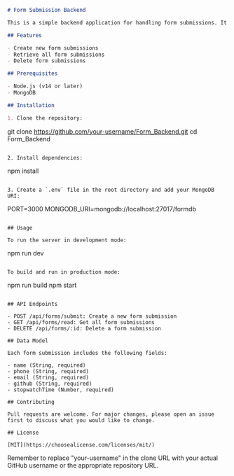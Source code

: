 
```markdown
# Form Submission Backend

This is a simple backend application for handling form submissions. It's built with TypeScript, Express, and MongoDB.

## Features

- Create new form submissions
- Retrieve all form submissions
- Delete form submissions

## Prerequisites

- Node.js (v14 or later)
- MongoDB

## Installation

1. Clone the repository:
   ```
   git clone https://github.com/your-username/Form_Backend.git
   cd Form_Backend
   ```

2. Install dependencies:
   ```
   npm install
   ```

3. Create a `.env` file in the root directory and add your MongoDB URI:
   ```
   PORT=3000
   MONGODB_URI=mongodb://localhost:27017/formdb
   ```

## Usage

To run the server in development mode:
```
npm run dev
```

To build and run in production mode:
```
npm run build
npm start
```

## API Endpoints

- POST /api/forms/submit: Create a new form submission
- GET /api/forms/read: Get all form submissions
- DELETE /api/forms/:id: Delete a form submission

## Data Model

Each form submission includes the following fields:

- name (String, required)
- phone (String, required)
- email (String, required)
- github (String, required)
- stopwatchTime (Number, required)

## Contributing

Pull requests are welcome. For major changes, please open an issue first to discuss what you would like to change.

## License

[MIT](https://choosealicense.com/licenses/mit/)
```

Remember to replace "your-username" in the clone URL with your actual GitHub username or the appropriate repository URL.
